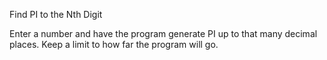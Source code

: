Find PI to the Nth Digit

Enter a number and have the program generate PI up to that many decimal places. Keep a limit to how far the program will go.
